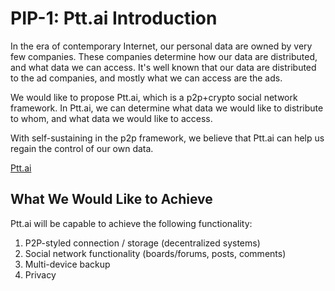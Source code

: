 PIP-1: Ptt.ai Introduction
==========

In the era of contemporary Internet, our personal data are owned by very few companies.
These companies determine how our data are distributed, and what data we can access.
It's well known that our data are distributed to the ad companies, and mostly what we can access are the ads.

We would like to propose Ptt.ai, which is a p2p+crypto social network framework.
In Ptt.ai, we can determine what data we would like to distribute to whom, and what data we would like to access.

With self-sustaining in the p2p framework, we believe that Ptt.ai can help us regain the control of our own data.

[Ptt.ai](https://ailabs.tw/smart-city/ptt-ai-using-blockchain-for-ai-data-justice/)


What We Would Like to Achieve
-----

Ptt.ai will be capable to achieve the following functionality:

1. P2P-styled connection / storage (decentralized systems)
2. Social network functionality (boards/forums, posts, comments)
3. Multi-device backup
4. Privacy
